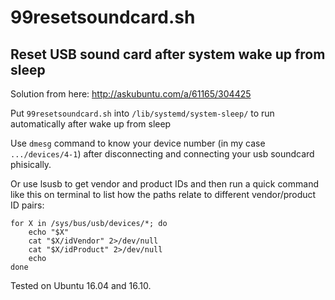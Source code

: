 # 99resetsoundcard.sh
## Reset USB sound card after system wake up from sleep

Solution from here: http://askubuntu.com/a/61165/304425


Put `99resetsoundcard.sh` into `/lib/systemd/system-sleep/` to run automatically after wake up from sleep

Use `dmesg` command to know your device number (in my case `.../devices/4-1`) after disconnecting and connecting your usb soundcard phisically.

Or use lsusb to get vendor and product IDs and then run a quick command like this on terminal to list how the paths relate to different vendor/product ID pairs:

```
for X in /sys/bus/usb/devices/*; do 
    echo "$X"
    cat "$X/idVendor" 2>/dev/null 
    cat "$X/idProduct" 2>/dev/null
    echo
done
```

Tested on Ubuntu 16.04 and 16.10.